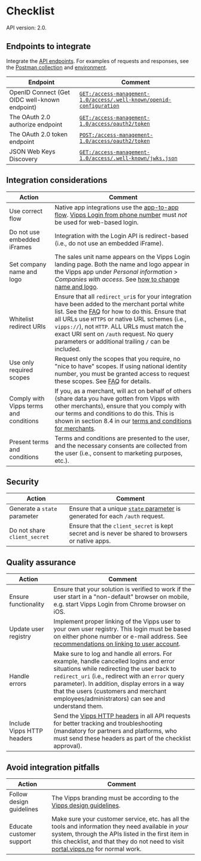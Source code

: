 <!-- START_METADATA
---
title: Login API checklist
sidebar_label: Checklist
sidebar_position: 40
description: Checklist for full integration with the Login API.
pagination_next: null
pagination_prev: null
---
END_METADATA -->

# Checklist

API version: 2.0.

## Endpoints to integrate

Integrate the [API endpoints](https://developer.vippsmobilepay.com/api/login/#tag/Vipps-Login-API). For examples of requests and responses, see the [Postman collection](/tools/vipps-login-api.postman_collection.json) and [environment](https://github.com/vippsas/vipps-developers/blob/master/tools/vipps-api-global-postman-environment.json).

| Endpoint | Comment |
|----------|---------|
| OpenID Connect (Get OIDC well-known endpoint) | [`GET:/access-management-1.0/access/.well-known/openid-configuration`](https://developer.vippsmobilepay.com/api/login/#tag/Vipps-Login-API/operation/discoverOpenIDConfiguration) |
| The OAuth 2.0 authorize endpoint | [`GET:/access-management-1.0/access/oauth2/token`](https://developer.vippsmobilepay.com/api/login/#tag/Vipps-Login-API/operation/oauthAuth) |
| The OAuth 2.0 token endpoint | [`POST:/access-management-1.0/access/oauth2/token`](https://developer.vippsmobilepay.com/api/login/#tag/Vipps-Login-API/operation/oauth2Token) |
| JSON Web Keys Discovery | [`GET:/access-management-1.0/access/.well-known/jwks.json`](https://developer.vippsmobilepay.com/api/login/#tag/Vipps-Login-API/operation/wellKnown) |

## Integration considerations

| Action | Comment   |
|--------|-----------|
| Use correct flow   | Native app integrations use the [app-to-app flow](api-guide/overview.md#app-to-app-flow). [Vipps Login from phone number](api-guide/overview.md#vipps-login-from-phone-number) must *not* be used for web-based login.|
| Do not use embedded iFrames | Integration with the Login API is redirect-based (i.e., do not use an embedded iFrame). |
|  Set company name and logo  | The sales unit name appears on the Vipps Login landing page. Both the name and logo appear in the Vipps app under *Personal information* > *Companies with access*. See [how to change name and logo](vipps-login-api-faq.md#how-can-i-change-my-name-and-logo).|
|   Whitelist redirect URIs   | Ensure that all `redirect_uri`s for your integration have been added to the merchant portal white list. See the [FAQ](vipps-login-api-faq.md#how-can-i-activate-and-set-up-vipps-login) for how to do this. Ensure that all URLs use `HTTPS` or native URL schemes (i.e., `vipps://`), not `HTTP`. ALL URLs must match the exact URI sent on `/auth` request. No query parameters or additional trailing `/` can be included. |
|  Use only required scopes | Request only the scopes that you require, no "nice to have" scopes. If using national identity number, you must be granted access to request these scopes. See [FAQ](vipps-login-api-faq.md#who-can-get-access-to-nin-and-how) for details. |
|  Comply with Vipps terms and conditions   | If you, as a merchant, will act on behalf of others (share data you have gotten from Vipps with other merchants), ensure that you comply with our terms and conditions to do this. This is shown in section 8.4 in our [terms and conditions for merchants](api-guide/overview.md#vipps-login-from-phone-number). |
|    Present terms and conditions | Terms and conditions are presented to the user, and the necessary consents are collected from the user (i.e., consent to marketing purposes, etc.). |

## Security

| Action | Comment |
|--------|---------|
| Generate a `state` parameter    | Ensure that a unique [`state` parameter](vipps-login-api-faq.md#whats-the-purpose-of-the-state-parameter) is generated for each `/auth` request. |
| Do not share `client_secret`   | Ensure that the `client_secret` is kept secret and is never be shared to browsers or native apps. |

## Quality assurance

| Action | Comment |
|--------|---------|
| Ensure functionality | Ensure that your solution is verified to work if the user start in a "non-default" browser on mobile, e.g. start Vipps Login from Chrome browser on iOS. |
| Update user registry | Implement proper linking of the Vipps user to your own user registry. This login must be based on either phone number or e-mail address. See [recommendations on linking to user account](api-guide/important-information.md#Recommendations-on-linking-to-user-account). |
| Handle errors | Make sure to log and handle all errors. For example, handle cancelled logins and error situations while redirecting the user back to `redirect_uri` (i.e., redirect with an `error` query parameter). In addition, display errors in a way that the users (customers and merchant employees/administrators) can see and understand them. |
| Include Vipps HTTP headers | Send the [Vipps HTTP headers](https://developer.vippsmobilepay.com/docs/vipps-developers/common-topics/http-headers) in all API requests for better tracking and troubleshooting (mandatory for partners and platforms, who must send these headers as part of the checklist approval). |

## Avoid integration pitfalls

| Action | Comment   |
|--------|-----------|
| Follow design guidelines| The Vipps branding must be according to the [Vipps design guidelines](https://developer.vippsmobilepay.com/docs/design-guidelines).|
| Educate customer support| Make sure your customer service, etc. has all the tools and information they need available in *your* system, through the APIs listed in the first item in this checklist, and that they do not need to visit [portal.vipps.no](https://portal.vipps.no) for normal work.|
